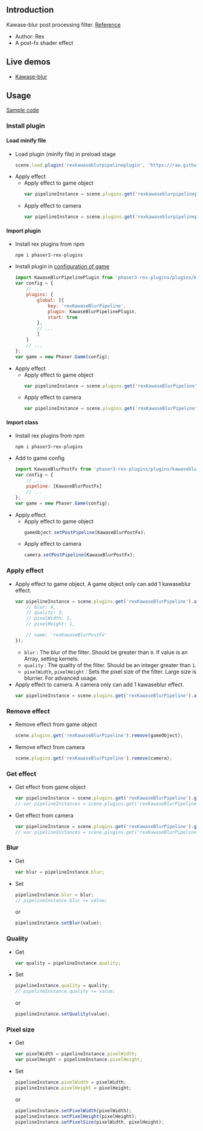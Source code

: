 ## Introduction

Kawase-blur post processing filter. [Reference](https://github.com/pixijs/filters/blob/main/filters/kawase-blur/src/kawase-blur.frag)

- Author: Rex
- A post-fx shader effect

## Live demos

- [Kawase-blur](https://codepen.io/rexrainbow/pen/zYzzYVw)

## Usage

[Sample code](https://github.com/rexrainbow/phaser3-rex-notes/tree/master/examples/shader-kawaseblur)

### Install plugin

#### Load minify file

- Load plugin (minify file) in preload stage
    ```javascript
    scene.load.plugin('rexkawaseblurpipelineplugin', 'https://raw.githubusercontent.com/rexrainbow/phaser3-rex-notes/master/dist/rexkawaseblurpipelineplugin.min.js', true);
    ```
- Apply effect
    - Apply effect to game object
        ```javascript
        var pipelineInstance = scene.plugins.get('rexkawaseblurpipelineplugin').add(gameObject, config);
        ```
    - Apply effect to camera
        ```javascript
        var pipelineInstance = scene.plugins.get('rexkawaseblurpipelineplugin').add(camera, config);
        ```

#### Import plugin

- Install rex plugins from npm
    ```
    npm i phaser3-rex-plugins
    ```
- Install plugin in [configuration of game](game.md#configuration)
    ```javascript
    import KawaseBlurPipelinePlugin from 'phaser3-rex-plugins/plugins/kawaseblurpipeline-plugin.js';
    var config = {
        // ...
        plugins: {
            global: [{
                key: 'rexKawaseBlurPipeline',
                plugin: KawaseBlurPipelinePlugin,
                start: true
            },
            // ...
            ]
        }
        // ...
    };
    var game = new Phaser.Game(config);
    ```
- Apply effect
    - Apply effect to game object
        ```javascript
        var pipelineInstance = scene.plugins.get('rexKawaseBlurPipeline').add(gameObject, config);
        ```
    - Apply effect to camera
        ```javascript
        var pipelineInstance = scene.plugins.get('rexKawaseBlurPipeline').add(camera, config);
        ```

#### Import class

- Install rex plugins from npm
    ```
    npm i phaser3-rex-plugins
    ```
- Add to game config
    ```javascript
    import KawaseBlurPostFx from 'phaser3-rex-plugins/plugins/kawaseblurpipeline.js';
    var config = {
        // ...
        pipeline: [KawaseBlurPostFx]
        // ...
    };
    var game = new Phaser.Game(config);
    ```
- Apply effect
    - Apply effect to game object
        ```javascript
        gameObject.setPostPipeline(KawaseBlurPostFx);
        ```
    - Apply effect to camera
        ```javascript
        camera.setPostPipeline(KawaseBlurPostFx);
        ```

### Apply effect

- Apply effect to game object. A game object only can add 1 kawaseblur effect.
    ```javascript
    var pipelineInstance = scene.plugins.get('rexKawaseBlurPipeline').add(gameObject, {
        // blur: 4,
        // quality: 3,
        // pixelWidth: 1,
        // pixelHeight: 1,

        // name: 'rexKawaseBlurPostFx'
    });
    ```
    - `blur` : The blur of the filter. Should be greater than `0`. If value is an Array, setting kernels.
    - `quality` : The quality of the filter. Should be an integer greater than `1`.    
    - `pixelWidth`, `pixelHeight` : Sets the pixel size of the filter. Large size is blurrier. For advanced usage.
- Apply effect to camera. A camera only can add 1 kawaseblur effect.
    ```javascript
    var pipelineInstance = scene.plugins.get('rexKawaseBlurPipeline').add(camera, config);
    ```

### Remove effect

- Remove effect from game object
    ```javascript
    scene.plugins.get('rexKawaseBlurPipeline').remove(gameObject);
    ```
- Remove effect from camera
    ```javascript
    scene.plugins.get('rexKawaseBlurPipeline').remove(camera);
    ```

### Get effect

- Get effect from game object
    ```javascript
    var pipelineInstance = scene.plugins.get('rexKawaseBlurPipeline').get(gameObject)[0];
    // var pipelineInstances = scene.plugins.get('rexKawaseBlurPipeline').get(gameObject);
    ```
- Get effect from camera
    ```javascript
    var pipelineInstance = scene.plugins.get('rexKawaseBlurPipeline').get(camera)[0];
    // var pipelineInstances = scene.plugins.get('rexKawaseBlurPipeline').get(camera);
    ```

### Blur

- Get
    ```javascript
    var blur = pipelineInstance.blur;
    ```
- Set
    ```javascript
    pipelineInstance.blur = blur;
    // pipelineInstance.blur += value;
    ```
    or
    ```javascript
    pipelineInstance.setBlur(value);
    ```

### Quality

- Get
    ```javascript
    var quality = pipelineInstance.quality;
    ```
- Set
    ```javascript
    pipelineInstance.quality = quality;
    // pipelineInstance.quality += value;
    ```
    or
    ```javascript
    pipelineInstance.setQuality(value);
    ```

### Pixel size

- Get
    ```javascript
    var pixelWidth = pipelineInstance.pixelWidth;
    var pixelHeight = pipelineInstance.pixelHeight;
    ```
- Set
    ```javascript
    pipelineInstance.pixelWidth = pixelWidth;
    pipelineInstance.pixelHeight = pixelHeight;
    ```
    or
    ```javascript
    pipelineInstance.setPixelWidth(pixelWidth);
    pipelineInstance.setPixelHeight(pixelHeight);
    pipelineInstance.setPixelSize(pixelWidth, pixelHeight);
    ```

